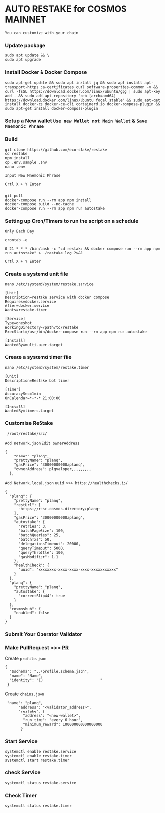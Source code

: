 #   AUTO RESTAKE for COSMOS MAINNET


`You can customize with your chain`



###  Update package
```
sudo apt update && \
sudo apt upgrade
```

### Install Docker & Docker Compose
```
sudo apt-get update && sudo apt install jq && sudo apt install apt-transport-https ca-certificates curl software-properties-common -y && curl -fsSL https://download.docker.com/linux/ubuntu/gpg | sudo apt-key add - && sudo add-apt-repository "deb [arch=amd64] https://download.docker.com/linux/ubuntu focal stable" && sudo apt-get install docker-ce docker-ce-cli containerd.io docker-compose-plugin && sudo apt-get install docker-compose-plugin
```

### Setup a New wallet `Use new Wallet not Main Wallet` & `Save Mnemonic Phrase`

### Build
```
git clone https://github.com/eco-stake/restake
cd restake
npm install
cp .env.sample .env
nano .env
```
`Input New Mnemonic Phrase`

`Crtl X + Y Enter`

###
```
git pull
docker-compose run --rm app npm install
docker-compose build --no-cache
docker-compose run --rm app npm run autostake
```

### Setting up Cron/Timers to run the script on a schedule
`Only Each Day`

```
crontab -e
```
```
0 21 * * * /bin/bash -c "cd restake && docker compose run --rm app npm run autostake" > ./restake.log 2>&1
```
`Crtl X + Y Enter`

### Create a systemd unit file
```
nano /etc/systemd/system/restake.service
```
```
[Unit]
Description=restake service with docker compose
Requires=docker.service
After=docker.service
Wants=restake.timer

[Service]
Type=oneshot
WorkingDirectory=/path/to/restake
ExecStart=/usr/bin/docker-compose run --rm app npm run autostake

[Install]
WantedBy=multi-user.target
```

### Create a systemd timer file
```
nano /etc/systemd/system/restake.timer
```
```
[Unit]
Description=Restake bot timer

[Timer]
AccuracySec=1min
OnCalendar=*-*-* 21:00:00

[Install]
WantedBy=timers.target
```

### Customise ReStake
`
/root/restake/src/`

`Add network.json` `Edit ownerAddress`
```
{
    "name": "planq",
    "prettyName": "planq",
    "gasPrice": "30000000000aplanq",
    "ownerAddress": plqvaloper,,,,,,,,,
  },
  ```
  
`Add Network.local.json` `uuid >>> https://healthchecks.io/`
```
{
  "planq": {
    "prettyName": "planq",
    "restUrl": [
      "https://rest.cosmos.directory/planq"
    ],
    "gasPrice": "30000000000aplang",
    "autostake": {
      "retries": 3,
      "batchPageSize": 100,
      "batchQueries": 25,
      "batchTxs": 50,
      "delegationsTimeout": 20000,
      "queryTimeout": 5000,
      "queryThrottle": 100,
      "gasModifier": 1.1
    },
    "healthCheck": {
      "uuid": "xxxxxxxx-xxxx-xxxx-xxxx-xxxxxxxxxxx"
    }
  },
  "planq": {
    "prettyName": "planq",
    "autostake": {
      "correctSlip44": true
    }
  },
  "cosmoshub": {
    "enabled": false
  }
}
```
### Submit Your Operator Validator
### Make PullRequest >>> [PR](https://github.com/eco-stake/validator-registry)
Create `profile.json`
```
{
  "$schema": "../profile.schema.json",
  "name": "Name",
  "identity": "ID                          "
 }
 ```
 Create `chains.json`
```
 "name": "planq",
      "address": "<validator_address>",
      "restake": {
        "address": "<new-wallet>",
        "run_time": "every 6 hour",
        "minimum_reward": 100000000000000000
       }
```       
      

### Start Service
```
systemctl enable restake.service
systemctl enable restake.timer
systemctl start restake.timer
```
### check Service
```
systemctl status restake.service
```

### Check Timer
```
systemctl status restake.timer
```





